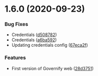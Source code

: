 # 1.6.0 (2020-09-23)


### Bug Fixes

* Credentials ([d508782](https://github.com/governify/governify-web/commit/d508782d871bc95d23fec7279cfb2be7b92b01f1))
* Credentials ([a6ba592](https://github.com/governify/governify-web/commit/a6ba592e74ef55431c013055414fecfecdfaee7e))
* Updating credentials config ([67eca2f](https://github.com/governify/governify-web/commit/67eca2f89f3b1e8fa2bbe75bf5c4604195e0f8c7))


### Features

* First version of Governify web ([28d3751](https://github.com/governify/governify-web/commit/28d3751efc61ce4c6ff21fbaab99f801fec8b254))



